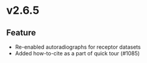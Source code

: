 # v2.6.5

## Feature

- Re-enabled autoradiographs for receptor datasets
- Added how-to-cite as a part of quick tour (#1085)
